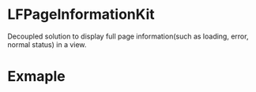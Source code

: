 # LFPageInformationKit
Decoupled solution to display full page information(such as loading, error, normal status) in a view.

# Exmaple

